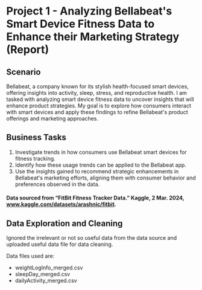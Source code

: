 # **Project 1 - Analyzing Bellabeat's Smart Device Fitness Data to Enhance their Marketing Strategy (Report)**
## **Scenario**
Bellabeat, a company known for its stylish health-focused smart devices, offering insights into activity, sleep, stress, and reproductive health. I am tasked with analyzing smart device fitness data to uncover insights that will enhance product strategies. My goal is to explore how consumers interact with smart devices and apply these findings to refine Bellabeat's product offerings and marketing approaches.

## **Business Tasks**
1. Investigate trends in how consumers use Bellabeat smart devices for fitness tracking.
2. Identify how these usage trends can be applied to the Bellabeat app.
3. Use the insights gained to recommend strategic enhancements in Bellabeat's marketing efforts, aligning them with consumer behavior and preferences observed in the data.

#### Data sourced from “FitBit Fitness Tracker Data.” Kaggle, 2 Mar. 2024, www.kaggle.com/datasets/arashnic/fitbit.

## **Data Exploration and Cleaning**
Ignored the irrelevant or not so useful data from the data source and uploaded useful data file for data cleaning.

Data files used are:
- weightLogInfo_merged.csv
- sleepDay_merged.csv
- dailyActivity_merged.csv
